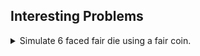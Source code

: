 <style>
    details > summary * { display : inline; }
</style>

## Interesting Problems

<details>
<summary>Simulate 6 faced fair die using a fair coin.</summary>

- Toss the coin 3 times and call this action as `generate a set`.
- There are $2^3 = 8$ possible outcomes each with probability $1/8$.
- Select 6 outcomes and assign each outcome to a value of die.
- Reject 2 outcomes i.e if you get an outcome other than the assigned outcomes above `generate a set` again.
<details>

<summary>Outcome mapping</summary>

- HHH - Reject
- HHT - 1
- HTH - 2
- HTT - 3
- THH - 4
- THT - 5
- TTH - 6
- TTT - Rejected
</details>

<details>
<summary>Proof that the probability of each simulated die outcome is 1/6</summary>

- Let $X$ be an event that one of the die outcome is produced in a generation.
- Let $X_i$ be an event that the die outcome is produced as $i$.
- Let $X_{ij}$ be an event that the die outcome is produced as $i$ exactly in the $j$ th generation.

    $P(X_{11}) = 1/8$ for that matter $P(X_{i1}) = 1/8$\
    Hence $P(X) = \sum {P(X_{i1})} = 6 \times 1/8 = 3/4$\

    $P(X_{i2}) = (1 - P(X))(P(X_{i1}))$\
    $P(X_{i3}) = (1 - P(X))^2(P(X_{i1}))$\
    ...

    $P(X_{in}) = (1 - P(X))^{n-1}(P(X_{i1}))$\
    $P(X_{in}) = (1 - 3/4)^{n-1}(1/8) = (1/4)^{n-1}(1/8)$

    $P(Die\ outcome = 1) = \sum P(X_{1j}) = \sum (1/4)^{j-1}(1/8)$\
    $ = (1/8)/(1-1/4)$
    *(Using sum of infinite G.P)*\
    $ = (1/8)/(3/4) = 1/6$\
    This is satisfied for all 1 to 6
</details>
<details>
<summary>Python code to simulate</summary>

[code](https://github.com/kadapallaNithin/mini_projects/blob/master/simulate_die_from_coin/simulate_die_from_fair_coin.py)

```python
import random
def toss_a_fair_coin():
    if random.random() >= 0.5:
        return 'H'
    return 'T'

def generate_a_set():
    return ''.join([toss_a_fair_coin() for _ in range(3)])

def simulate_die():
    s = generate_a_set()
    if s == 'HHH' or s == 'TTT':
        return simulate_die()
    return {"HHT":1,"HTH":2,"HTT":3,"THH":4,"THT":5,"TTH":6}[s]

def test():
    number_of_rolls = 100000
    counts = [0]*6
    total_count = 0
    for i in range(number_of_rolls):
        outcome = simulate_die()
        counts[outcome-1] += 1
        total_count += 1
    print(round(1/6,3),[round(count/total_count,3) for count in counts])

test()
```
</details>
</details>
